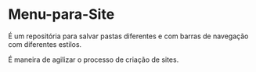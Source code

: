 # Menu-para-Site
É um repositória para salvar pastas diferentes e com barras de navegação com diferentes estilos.

<p>É maneira de agilizar o processo de criação de sites.</p>
